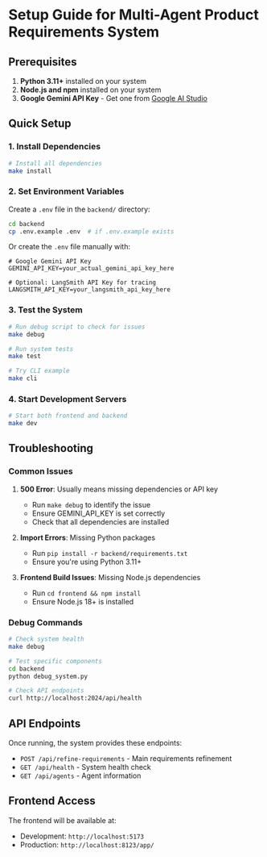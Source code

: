 # Setup Guide for Multi-Agent Product Requirements System

## Prerequisites

1. **Python 3.11+** installed on your system
2. **Node.js and npm** installed on your system
3. **Google Gemini API Key** - Get one from [Google AI Studio](https://makersuite.google.com/app/apikey)

## Quick Setup

### 1. Install Dependencies

```bash
# Install all dependencies
make install
```

### 2. Set Environment Variables

Create a `.env` file in the `backend/` directory:

```bash
cd backend
cp .env.example .env  # if .env.example exists
```

Or create the `.env` file manually with:

```env
# Google Gemini API Key
GEMINI_API_KEY=your_actual_gemini_api_key_here

# Optional: LangSmith API Key for tracing
LANGSMITH_API_KEY=your_langsmith_api_key_here
```

### 3. Test the System

```bash
# Run debug script to check for issues
make debug

# Run system tests
make test

# Try CLI example
make cli
```

### 4. Start Development Servers

```bash
# Start both frontend and backend
make dev
```

## Troubleshooting

### Common Issues

1. **500 Error**: Usually means missing dependencies or API key
   - Run `make debug` to identify the issue
   - Ensure GEMINI_API_KEY is set correctly
   - Check that all dependencies are installed

2. **Import Errors**: Missing Python packages
   - Run `pip install -r backend/requirements.txt`
   - Ensure you're using Python 3.11+

3. **Frontend Build Issues**: Missing Node.js dependencies
   - Run `cd frontend && npm install`
   - Ensure Node.js 18+ is installed

### Debug Commands

```bash
# Check system health
make debug

# Test specific components
cd backend
python debug_system.py

# Check API endpoints
curl http://localhost:2024/api/health
```

## API Endpoints

Once running, the system provides these endpoints:

- `POST /api/refine-requirements` - Main requirements refinement
- `GET /api/health` - System health check
- `GET /api/agents` - Agent information

## Frontend Access

The frontend will be available at:
- Development: `http://localhost:5173`
- Production: `http://localhost:8123/app/`
